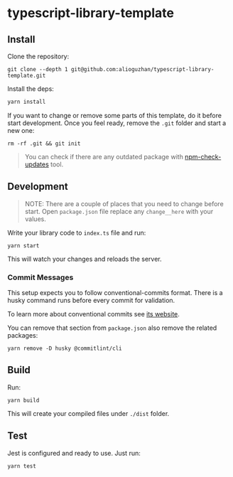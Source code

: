# typescript-library-template

## Install

Clone the repository:

```
git clone --depth 1 git@github.com:alioguzhan/typescript-library-template.git
```

Install the deps:

```bash
yarn install
```

If you want to change or remove some parts of this template, do it before start development.
Once you feel ready, remove the `.git` folder and start a new one:

```
rm -rf .git && git init
```

> You can check if there are any outdated package with [npm-check-updates](https://www.npmjs.com/package/npm-check-updates) tool.

## Development

> NOTE: There are a couple of places that you need to change before start. Open `package.json` file replace any `change__here` with your values.

Write your library code to `index.ts` file and run:

```
yarn start
```

This will watch your changes and reloads the server.

### Commit Messages

This setup expects you to follow conventional-commits format. There is a husky command runs before every commit for validation.

To learn more about conventional commits see [its website](https://www.conventionalcommits.org/en/v1.0.0/).

You can remove that section from `package.json` also remove the related packages:

```
yarn remove -D husky @commitlint/cli
```

## Build

Run:

```
yarn build
```

This will create your compiled files under `./dist` folder.

## Test

Jest is configured and ready to use. Just run:

```
yarn test
```
